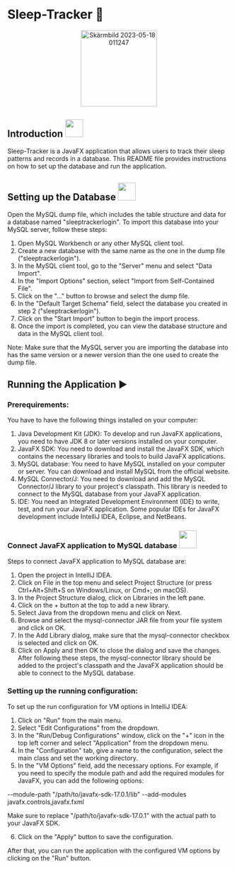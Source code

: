 

# Sleep-Tracker 🛌

<p align="center">
<img width="172" alt="Skärmbild 2023-05-18 011247" src="https://github.com/JwanMardini/Sleep-Tracker/assets/125370944/7fc022a4-3bca-4ad9-b296-4a768421c944" />
</p>

## Introduction <img src="https://github.com/Alloush95/test/assets/125370944/adeebf6c-9099-4b74-a346-a482f0b1061c" width="40" />

Sleep-Tracker is a JavaFX application that allows users to track their sleep patterns and records in a database. This README file provides instructions on how to set up the database and run the application.



## Setting up the Database <img src="https://github.com/JwanMardini/Sleep-Tracker/assets/125370944/680abd4c-c840-4bf8-a4df-149db89181da" width="40" />


Open the MySQL dump file, which includes the table structure and data for a database named "sleeptrackerlogin". To import this database into your MySQL server, follow these steps:

1. Open MySQL Workbench or any other MySQL client tool.
2. Create a new database with the same name as the one in the dump file ("sleeptrackerlogin").
3. In the MySQL client tool, go to the "Server" menu and select "Data Import".
4. In the "Import Options" section, select "Import from Self-Contained File".
5. Click on the "..." button to browse and select the dump file.
6. In the "Default Target Schema" field, select the database you created in step 2 ("sleeptrackerlogin").
7. Click on the "Start Import" button to begin the import process.
8. Once the import is completed, you can view the database structure and data in the MySQL client tool.

Note: Make sure that the MySQL server you are importing the database into has the same version or a newer version than the one used to create the dump file.





## Running the Application ▶️
### Prerequirements:
You have to have the following things installed on your computer:
1. Java Development Kit (JDK): To develop and run JavaFX applications, you need to have JDK 8 or later versions installed on your computer.
2. JavaFX SDK: You need to download and install the JavaFX SDK, which contains the necessary libraries and tools to build JavaFX applications.
3. MySQL database: You need to have MySQL installed on your computer or server. You can download and install MySQL from the official website.
4. MySQL Connector/J: You need to download and add the MySQL Connector/J library to your project's classpath. This library is needed to connect to the MySQL database from your JavaFX application.
5. IDE: You need an Integrated Development Environment (IDE) to write, test, and run your JavaFX application. Some popular IDEs for JavaFX development include IntelliJ IDEA, Eclipse, and NetBeans.


### Connect  JavaFX application to MySQL database <img src="https://github.com/JwanMardini/Sleep-Tracker/assets/125370944/17d2eedd-6ea0-4c1d-a60c-84e644c28d55" width="40" />
Steps to connect JavaFX application to MySQL database are:
1. Open the project in IntelliJ IDEA.
2. Click on File in the top menu and select Project Structure (or press Ctrl+Alt+Shift+S on Windows/Linux, or Cmd+; on macOS).
3. In the Project Structure dialog, click on Libraries in the left pane.
4. Click on the + button at the top to add a new library.
5. Select Java from the dropdown menu and click on Next.
6. Browse and select the mysql-connector JAR file from your file system and click on OK.
7. In the Add Library dialog, make sure that the mysql-connector checkbox is selected and click on OK.
8. Click on Apply and then OK to close the dialog and save the changes.
After following these steps, the mysql-connector library should be added to the project's classpath and the JavaFX application should be able to connect to the MySQL database.

### Setting up the running configuration:
To set up the run configuration for VM options in IntelliJ IDEA:

1. Click on "Run" from the main menu.
2. Select "Edit Configurations" from the dropdown.
3. In the "Run/Debug Configurations" window, click on the "+" icon in the top left corner and select "Application" from the dropdown menu.
4. In the "Configuration" tab, give a name to the configuration, select the main class and set the working directory.
5. In the "VM Options" field, add the necessary options. For example, if you need to specify the module path and add the required modules for JavaFX, you can add the following options:

--module-path "/path/to/javafx-sdk-17.0.1/lib" --add-modules javafx.controls,javafx.fxml

Make sure to replace "/path/to/javafx-sdk-17.0.1" with the actual path to your JavaFX SDK.

6. Click on the "Apply" button to save the configuration.

After that, you can run the application with the configured VM options by clicking on the "Run" button.

